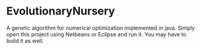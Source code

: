 # EvolutionaryNursery
A genetic algorithm for numerical optimization implemented in java.
Simply open this project using Netbeans or Eclipse and run it. You may have to build it as well.

